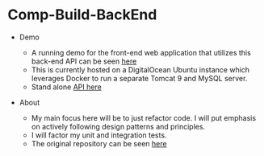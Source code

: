 # Comp-Build-BackEnd

- Demo
  - A running demo for the front-end web application that utilizes this back-end API can be seen [here](https://www.compbuild.toddtran.com/)
  - This is currently hosted on a DigitalOcean Ubuntu instance which leverages Docker to run a separate Tomcat 9
  and MySQL server.
  - Stand alone [API here](https://www.cb-be.toddtran.com/api/computerbuild/)

- About
  - My main focus here will be to just refactor code. I will put emphasis on actively following design patterns and
  principles.
  - I will factor my unit and integration tests.
  - The original repository can be seen [here](https://github.com/ttran9/comp-build-backend)